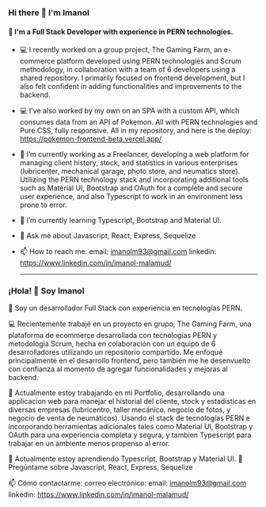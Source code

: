 ### Hi there 👋 I'm Imanol
#### 👯 I'm a Full Stack Developer with experience in PERN technologies.

- 💻 I recently worked on a group project, The Gaming Farm, an e-commerce platform developed using PERN technologies and Scrum methodology, in collaboration with a team of 6 developers using a shared repository. I primarily focused on frontend development, but I also felt confident in adding functionalities and improvements to the backend.
- 💻 I've also worked by my own on an SPA with a custom API, which consumes data from an API of Pokemon. All with PERN technologies and Pure CSS, fully responsive. All in my repository, and here is the deploy: https://pokemon-frontend-beta.vercel.app/

- 🔭 I’m currently working as a Freelancer, developing a web platform for managing client history, stock, and statistics in various enterprises (lubricenter, mechanical garage, photo store, and neumatics store). Utilizing the PERN technology stack and incorporating additional tools such as Material UI, Bootstrap and OAuth for a complete and secure user experience, and also Typescript to work in an environment less prone to error.

- 🌱 I’m currently learning Typescript, Bootstrap and Material UI.
- 💬 Ask me about Javascript, React, Express, Sequelize

- 📫 How to reach me:
  email: imanolm93@gmail.com
  linkedin: https://www.linkedin.com/in/imanol-malamud/
  
  
  ---
  
  
### ¡Hola! 👋 Soy Imanol

💃 Soy un desarrollador Full Stack con experiencia en tecnologías PERN.

💻 Recientemente trabajé en un proyecto en grupo, The Gaming Farm, una plataforma de ecommerce desarrollada con tecnologías PERN y metodología Scrum, hecha en colaboración con un equipo de 6 desarrolladores utilizando un repositorio compartido. Me enfoqué principalmente en el desarrollo frontend, pero también me he desenvuelto con confianza al momento de agregar funcionalidades y mejoras al backend.

🔭 Actualmente estoy trabajando en mi Portfolio, desarrollando una applicacion web para manejar el historial del cliente, stock y estadisticas en diversas empresas (lubricentro, taller mecánico. negocio de fotos, y negocio de venta de neumáticos). Usando el stack de tecnologías PERN e incorporando herramientas adicionales tales como Material UI, Bootstrap y OAuth para una experiencia completa y segura, y tambien Typescript para trabajar en un ambiente menos propenso al error.

🌱 Actualmente estoy aprendiendo Typescript, Bootstrap y Material UI.
💬 Pregúntame sobre Javascript, React, Express, Sequelize

📫 Cómo contactarme: correo electrónico: 
  email: imanolm93@gmail.com 
  linkedin: https://www.linkedin.com/in/imanol-malamud/


<!--
**ImanolMalamud/ImanolMalamud** is a ✨ _special_ ✨ repository because its `README.md` (this file) appears on your GitHub profile.

Here are some ideas to get you started:

- 🔭 I’m currently working on ...
- 🌱 I’m currently learning ...
- 👯 I’m looking to collaborate on ...
- 🤔 I’m looking for help with ...
- 💬 Ask me about ...
- 📫 How to reach me: ...
- 😄 Pronouns: ...
- ⚡ Fun fact: ...
-->
